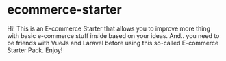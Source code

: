 # ecommerce-starter
Hi! This is an E-commerce Starter that allows you to improve more thing with basic e-commerce stuff inside based on your ideas. And.. you need to be friends with VueJs and Laravel before using this so-called E-commerce Starter Pack. Enjoy!
